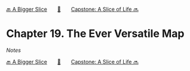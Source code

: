 [🔙 A Bigger Slice][previous-chapter]&nbsp;&nbsp;&nbsp;&nbsp;&nbsp;&nbsp;&nbsp;[🏡][readme]&nbsp;&nbsp;&nbsp;&nbsp;&nbsp;&nbsp;&nbsp;[Capstone: A Slice of Life 🔜][upcoming-chapter]

# Chapter 19. The Ever Versatile Map

_Notes_

[🔙 A Bigger Slice][previous-chapter]&nbsp;&nbsp;&nbsp;&nbsp;&nbsp;&nbsp;&nbsp;[🏡][readme]&nbsp;&nbsp;&nbsp;&nbsp;&nbsp;&nbsp;&nbsp;[Capstone: A Slice of Life 🔜][upcoming-chapter]

[readme]: README.md
[previous-chapter]: ch18-a-bigger-slice.md
[upcoming-chapter]: ch20-capstone-a-slice-of-life.md